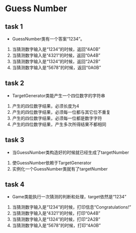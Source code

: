 # Guess Number

## task 1
* GuessNumber类有一个答案“1234”。

1. 当猜测数字输入是“1234”的时候，返回“4A0B”
2. 当猜测数字输入是“4321”的时候，返回“0A4B”
3. 当猜测数字输入是“1324”的时候，返回“2A2B”
4. 当猜测数字输入是“5678”的时候，返回“0A0B”

## task 2
* TargetGenerator类能产生一个四位数字的字符串

1. 产生的四位数字结果，必须长度为4
2. 产生的四位数字结果，必须每一位都与其它位不重复
3. 产生的四位数字结果，必须每一位都是数字字符
4. 产生的四位数字结果，产生多次所得结果不都相同

## task 3
* 当GuessNumber类构造好的时候就已经生成了targetNumber

1. 使GuessNumber依赖于TargetGenerator
2. 实例化一个GuessNumber类就有了targetNumber

## task 4
* Game类能执行一次猜测的判断和处理，target依然是“1234”

1. 当猜测数字输入是“1234”的时候，打印信息“Congratulations!”
1. 当猜测数字输入是“4321”的时候，打印“0A4B”
1. 当猜测数字输入是“1324”的时候，打印“2A2B”
1. 当猜测数字输入是“5678”的时候，打印“4A0B”


